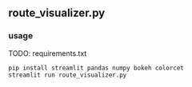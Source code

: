 ## route_visualizer.py
### usage
TODO: requirements.txt
```
pip install streamlit pandas numpy bokeh colorcet
streamlit run route_visualizer.py
```
